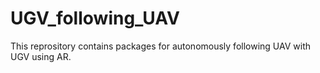 # UGV_following_UAV
This reprository contains packages for autonomously following UAV with UGV using AR.
